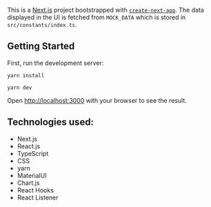 This is a [Next.js](https://nextjs.org/) project bootstrapped with [`create-next-app`](https://github.com/vercel/next.js/tree/canary/packages/create-next-app). The data displayed in the UI is fetched from `MOCK_DATA` which is stored in `src/constants/index.ts`.

## Getting Started

First, run the development server:

```
yarn install
```

```
yarn dev
```

Open [http://localhost:3000](http://localhost:3000) with your browser to see the result.

## Technologies used: 

- Next.js 
- React.js 
- TypeScript
- CSS 
- yarn
- MaterialUI 
- Chart.js 
- React Hooks
- React Listener
